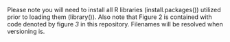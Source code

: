 Please note you will need to install all R libraries (install.packages()) utilized prior to loading them (library()). Also note that Figure 2 is contained with code denoted by figure *3* in this repository. Filenames will be resolved when versioning is.
